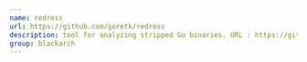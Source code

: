 ```yaml
---
name: redress
url: https://github.com/goretk/redress
description: tool for analyzing stripped Go binaries. URL : https://github.com/goretk/redress Groups : blackarch blackarch-binary blackarch-reversing
group: blackarch
---
```

